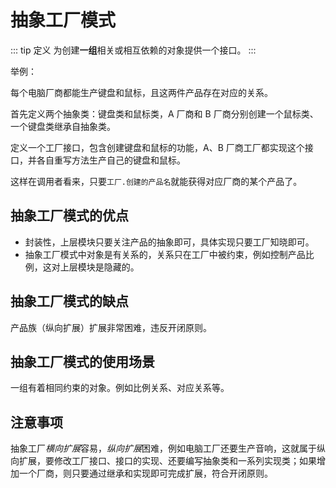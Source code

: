 # 抽象工厂模式

::: tip 定义
为创建**一组**相关或相互依赖的对象提供一个接口。
:::

举例：

每个电脑厂商都能生产键盘和鼠标，且这两件产品存在对应的关系。

首先定义两个抽象类：键盘类和鼠标类，A 厂商和 B 厂商分别创建一个鼠标类、一个键盘类继承自抽象类。

定义一个工厂接口，包含创建键盘和鼠标的功能，A、B 厂商工厂都实现这个接口，并各自重写方法生产自己的键盘和鼠标。

这样在调用者看来，只要`工厂.创建的产品名`就能获得对应厂商的某个产品了。

## 抽象工厂模式的优点

- 封装性，上层模块只要关注产品的抽象即可，具体实现只要工厂知晓即可。
- 抽象工厂模式中对象是有关系的，关系只在工厂中被约束，例如控制产品比例，这对上层模块是隐藏的。

## 抽象工厂模式的缺点

产品族（纵向扩展）扩展非常困难，违反开闭原则。

## 抽象工厂模式的使用场景

一组有着相同约束的对象。例如比例关系、对应关系等。

## 注意事项

抽象工厂*横向扩展*容易，*纵向扩展*困难，例如电脑工厂还要生产音响，这就属于纵向扩展，要修改工厂接口、接口的实现、还要编写抽象类和一系列实现类；如果增加一个厂商，则只要通过继承和实现即可完成扩展，符合开闭原则。
